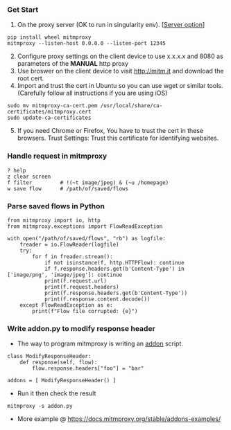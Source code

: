 ### Get Start
1. On the proxy server (OK to run in singularity env). [[Server option](https://docs.mitmproxy.org/stable/concepts-options/)]
```
pip install wheel mitmproxy
mitmproxy --listen-host 0.0.0.0 --listen-port 12345
```
2. Configure proxy settings on the client device to use x.x.x.x and 8080 as parameters of the <b>MANUAL</b> http proxy
3. Use broswer on the client device to visit http://mitm.it and download the root cert.
4. Import and trust the cert in Ubuntu so you can use wget or similar tools. (Carefully follow all instructions if you are using iOS) 
```
sudo mv mitmproxy-ca-cert.pem /usr/local/share/ca-certificates/mitmproxy.cert
sudo update-ca-certificates
``` 
5. If you need Chrome or Firefox, You have to trust the cert in these browsers. Trust Settings: Trust this certificate for identifying websites.
### Handle request in mitmproxy
```shell
? help
z clear screen
f filter         # !(~t image/jpeg) & (~u /homepage)
w save flow      # /path/of/saved/flows
```
### Parse saved flows in Python
```
from mitmproxy import io, http
from mitmproxy.exceptions import FlowReadException 

with open("/path/of/saved/flows", "rb") as logfile:
    freader = io.FlowReader(logfile) 
    try:
        for f in freader.stream(): 
            if not isinstance(f, http.HTTPFlow): continue
            if f.response.headers.get(b'Content-Type') in ['image/png', 'image/jpeg']: continue 
            print(f.request.url)
            print(f.request.headers)
            print(f.response.headers.get(b'Content-Type')) 
            print(f.response.content.decode()) 
    except FlowReadException as e:
        print(f"Flow file corrupted: {e}")
```
### Write addon.py to modify response header
* The way to program mitmproxy is writing an [addon](https://docs.mitmproxy.org/stable/addons-overview/) script. 
```
class ModifyResponseHeader:  
    def response(self, flow): 
        flow.response.headers["foo"] = "bar" 

addons = [ ModifyResponseHeader() ] 
```
* Run it then check the result
```
mitmproxy -s addon.py
```
* More example @ https://docs.mitmproxy.org/stable/addons-examples/
